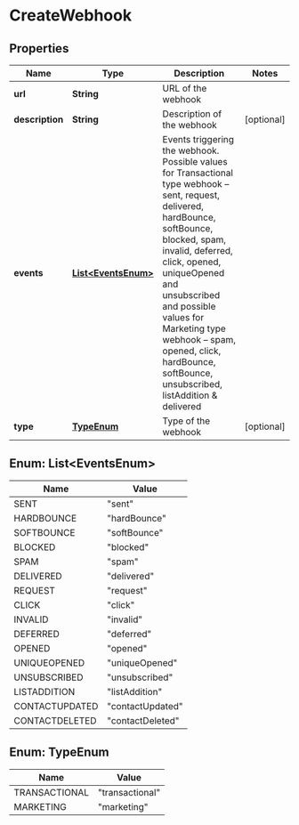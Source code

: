 
# CreateWebhook

## Properties
Name | Type | Description | Notes
------------ | ------------- | ------------- | -------------
**url** | **String** | URL of the webhook | 
**description** | **String** | Description of the webhook |  [optional]
**events** | [**List&lt;EventsEnum&gt;**](#List&lt;EventsEnum&gt;) | Events triggering the webhook. Possible values for Transactional type webhook – sent, request, delivered, hardBounce, softBounce, blocked, spam, invalid, deferred, click, opened, uniqueOpened and unsubscribed and possible values for Marketing type webhook – spam, opened, click, hardBounce, softBounce, unsubscribed, listAddition &amp; delivered | 
**type** | [**TypeEnum**](#TypeEnum) | Type of the webhook |  [optional]


<a name="List<EventsEnum>"></a>
## Enum: List&lt;EventsEnum&gt;
Name | Value
---- | -----
SENT | &quot;sent&quot;
HARDBOUNCE | &quot;hardBounce&quot;
SOFTBOUNCE | &quot;softBounce&quot;
BLOCKED | &quot;blocked&quot;
SPAM | &quot;spam&quot;
DELIVERED | &quot;delivered&quot;
REQUEST | &quot;request&quot;
CLICK | &quot;click&quot;
INVALID | &quot;invalid&quot;
DEFERRED | &quot;deferred&quot;
OPENED | &quot;opened&quot;
UNIQUEOPENED | &quot;uniqueOpened&quot;
UNSUBSCRIBED | &quot;unsubscribed&quot;
LISTADDITION | &quot;listAddition&quot;
CONTACTUPDATED | &quot;contactUpdated&quot;
CONTACTDELETED | &quot;contactDeleted&quot;


<a name="TypeEnum"></a>
## Enum: TypeEnum
Name | Value
---- | -----
TRANSACTIONAL | &quot;transactional&quot;
MARKETING | &quot;marketing&quot;




